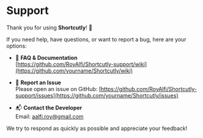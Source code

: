 # Support

Thank you for using **Shortcutly**! 🚀  

If you need help, have questions, or want to report a bug, here are your options:

- 📖 **FAQ & Documentation**  
  [https://github.com/RoyAlfi/Shortcutly-support/wiki](https://github.com/yourname/Shortcutly/wiki)  

- 🐞 **Report an Issue**  
  Please open an issue on GitHub: [https://github.com/RoyAlfi/Shortcutly-support/issues](https://github.com/yourname/Shortcutly/issues)  

- 📬 **Contact the Developer**  
  Email: aalfi.roy@gmail.com

We try to respond as quickly as possible and appreciate your feedback!
